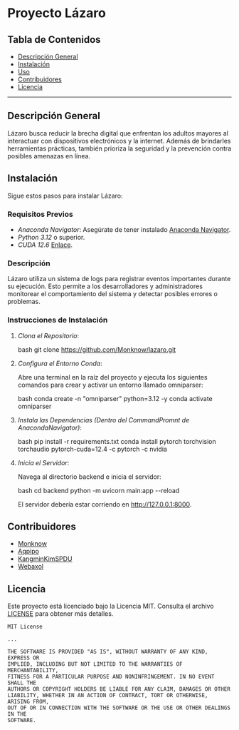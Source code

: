 # Proyecto Lázaro

## Tabla de Contenidos
- [Descripción General](#descripción-general)
- [Instalación](#instalación)
- [Uso](#uso)
- [Contribuidores](#contribuidores)
- [Licencia](#licencia)

---

## Descripción General

Lázaro busca reducir la brecha digital que enfrentan los adultos mayores al interactuar con dispositivos electrónicos y la internet. Además de brindarles herramientas prácticas, también prioriza la seguridad y la prevención contra posibles amenazas en línea.

## Instalación

Sigue estos pasos para instalar Lázaro:

### Requisitos Previos
- *Anaconda Navigator*: Asegúrate de tener instalado [Anaconda Navigator](https://www.anaconda.com/products/distribution).
- *Python 3.12* o superior.
- *CUDA 12.6* [Enlace](https://developer.nvidia.com/cuda-downloads).

### Descripción

Lázaro utiliza un sistema de logs para registrar eventos importantes durante su ejecución. Esto permite a los desarrolladores y administradores monitorear el comportamiento del sistema y detectar posibles errores o problemas.


### Instrucciones de Instalación

1. *Clona el Repositorio*:

    bash
    git clone https://github.com/Monknow/lazaro.git
    

2. *Configura el Entorno Conda*:

    Abre una terminal en la raíz del proyecto y ejecuta los siguientes comandos para crear y activar un entorno llamado omniparser:

    bash
    conda create -n "omniparser" python=3.12 -y
    conda activate omniparser
    

3. *Instala las Dependencias (Dentro del CommandPromnt de AnacondaNavigator)*:

    bash
    pip install -r requirements.txt
    conda install pytorch torchvision torchaudio pytorch-cuda=12.4 -c pytorch -c nvidia
    

4. *Inicia el Servidor*:

    Navega al directorio backend e inicia el servidor:

    bash
    cd backend
    python -m uvicorn main:app --reload
    

    El servidor debería estar corriendo en http://127.0.0.1:8000.

## Contribuidores

- [Monknow](https://github.com/Monknow)
- [Aqpipo](https://github.com/aqpipo)
- [KangminKimSPDU](https://github.com/KangminKimSPDU)
- [Webaxol](https://github.com/webaxol)

## Licencia

Este proyecto está licenciado bajo la Licencia MIT. Consulta el archivo [LICENSE](LICENSE) para obtener más detalles.

```plaintext
MIT License

...

THE SOFTWARE IS PROVIDED "AS IS", WITHOUT WARRANTY OF ANY KIND, EXPRESS OR
IMPLIED, INCLUDING BUT NOT LIMITED TO THE WARRANTIES OF MERCHANTABILITY,
FITNESS FOR A PARTICULAR PURPOSE AND NONINFRINGEMENT. IN NO EVENT SHALL THE
AUTHORS OR COPYRIGHT HOLDERS BE LIABLE FOR ANY CLAIM, DAMAGES OR OTHER
LIABILITY, WHETHER IN AN ACTION OF CONTRACT, TORT OR OTHERWISE, ARISING FROM,
OUT OF OR IN CONNECTION WITH THE SOFTWARE OR THE USE OR OTHER DEALINGS IN THE
SOFTWARE.